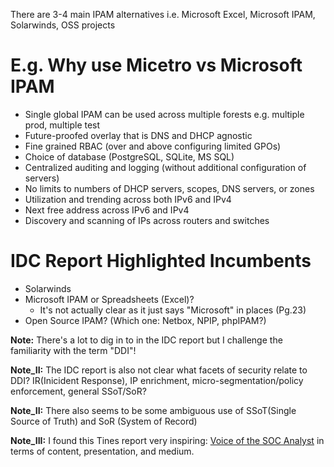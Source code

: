 There are 3-4 main IPAM alternatives i.e. Microsoft Excel, Microsoft IPAM, Solarwinds, OSS projects

# E.g. Why use Micetro vs Microsoft IPAM
* Single global IPAM can be used across multiple forests e.g. multiple prod, multiple test 
* Future-proofed overlay that is DNS and DHCP agnostic
* Fine grained RBAC (over and above configuring limited GPOs)
* Choice of database (PostgreSQL, SQLite, MS SQL)
* Centralized auditing and logging (without additional configuration of servers)
* No limits to numbers of DHCP servers, scopes, DNS servers, or zones
* Utilization and trending across both IPv6 and IPv4
* Next free address across IPv6 and IPv4
* Discovery and scanning of IPs across routers and switches

# IDC Report Highlighted Incumbents

* Solarwinds
* Microsoft IPAM or Spreadsheets (Excel)?
  * It's not actually clear as it just says "Microsoft" in places (Pg.23)
* Open Source IPAM? (Which one: Netbox, NPIP, phpIPAM?)

**Note:** There's a lot to dig in to in the IDC report but I challenge the familiarity with the term "DDI"!

**Note_II:** The IDC report is also not clear what facets of security relate to DDI? IR(Inicident Response), IP enrichment, micro-segmentation/policy enforcement, general SSoT/SoR?

**Note_II:** There also seems to be some ambiguous use of SSoT(Single Source of Truth) and SoR (System of Record)

**Note_III:** I found this Tines report very inspiring: [Voice of the SOC Analyst](https://www.tines.com/reports/voice-of-the-soc-analyst) in terms of content, presentation, and medium.
